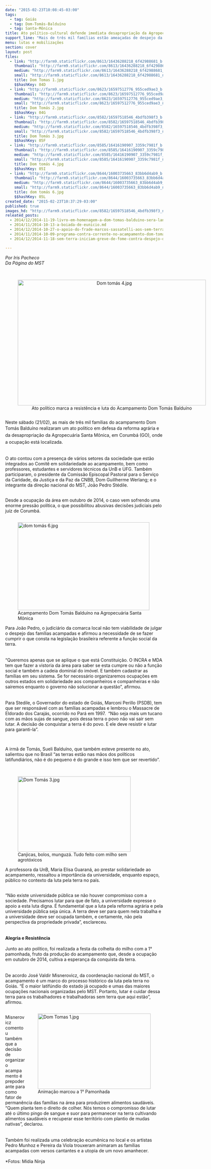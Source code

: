```yaml
---
date: "2015-02-23T10:08:45-03:00"
tags:
  - tag: Goiás
  - tag: Dom-Tomás-Balduíno
  - tag: Santa-Mônica
title: Ato político-cultural defende imediata desapropriação da Agropecuária Santa Mônica
support_line: "Mais de três mil famílias estão ameaçadas de despejo da área de mais de 21 mil hectares, latifúndio do senador Eunício Oliveira."
menu: lutas e mobilizações
section: cover
layout: post
files:
  - link: "http://farm9.staticflickr.com/8613/16436288218_6f42988681_b.jpg"
    thumbnail: "http://farm9.staticflickr.com/8613/16436288218_6f42988681_t.jpg"
    medium: "http://farm9.staticflickr.com/8613/16436288218_6f42988681_z.jpg"
    small: "http://farm9.staticflickr.com/8613/16436288218_6f42988681_n.jpg"
    title: Dom Tomas 1.jpg
    $$hashKey: 04D
  - link: "http://farm9.staticflickr.com/8623/16597512776_955ced9ae3_b.jpg"
    thumbnail: "http://farm9.staticflickr.com/8623/16597512776_955ced9ae3_t.jpg"
    medium: "http://farm9.staticflickr.com/8623/16597512776_955ced9ae3_z.jpg"
    small: "http://farm9.staticflickr.com/8623/16597512776_955ced9ae3_n.jpg"
    title: Dom Tomás 2.jpg
    $$hashKey: 04G
  - link: "http://farm9.staticflickr.com/8582/16597518546_4bdfb398f3_b.jpg"
    thumbnail: "http://farm9.staticflickr.com/8582/16597518546_4bdfb398f3_t.jpg"
    medium: "http://farm9.staticflickr.com/8582/16597518546_4bdfb398f3_z.jpg"
    small: "http://farm9.staticflickr.com/8582/16597518546_4bdfb398f3_n.jpg"
    title: Dom Tomás 3.jpg
    $$hashKey: 05F
  - link: "http://farm9.staticflickr.com/8585/16416190907_3359c7981f_b.jpg"
    thumbnail: "http://farm9.staticflickr.com/8585/16416190907_3359c7981f_t.jpg"
    medium: "http://farm9.staticflickr.com/8585/16416190907_3359c7981f_z.jpg"
    small: "http://farm9.staticflickr.com/8585/16416190907_3359c7981f_n.jpg"
    title: Dom tomás 4.jpg
    $$hashKey: 05I
  - link: "http://farm9.staticflickr.com/8644/16003735663_83bb6d4ab9_b.jpg"
    thumbnail: "http://farm9.staticflickr.com/8644/16003735663_83bb6d4ab9_t.jpg"
    medium: "http://farm9.staticflickr.com/8644/16003735663_83bb6d4ab9_z.jpg"
    small: "http://farm9.staticflickr.com/8644/16003735663_83bb6d4ab9_n.jpg"
    title: dom tomás 6.jpg
    $$hashKey: 05L
created_date: "2015-02-23T10:37:29-03:00"
published: true
images_hd: "http://farm9.staticflickr.com/8582/16597518546_4bdfb398f3_n.jpg"
releated_posts:
  - 2014/12/2014-11-19-livro-em-homenagem-a-dom-tomas-balduino-sera-lancado-nesta-quinta.md
  - 2014/11/2014-10-13-a-boiada-de-eunicio.md
  - 2014/12/2014-10-27-o-apoio-do-frade-marcos-sassatelli-aos-sem-terra-da-fazenda-santa-monica.md
  - 2014/11/2014-10-09-programa-contra-corrente-no-acampamento-dom-tomas-balduino.md
  - 2014/12/2014-11-18-sem-terra-iniciam-greve-de-fome-contra-despejo-da-area-de-eunicio-de-oliveira.md

---
```

<p><em>Por Iris Pacheco<br />
Da P&aacute;gina do MST</em><br />
&nbsp;</p>

<div style="text-align:center">
<figure class="image" style="display:inline-block"><img alt="Dom tomás 4.jpg" height="400" src="http://farm9.staticflickr.com/8585/16416190907_3359c7981f_b.jpg" width="600" />
<figcaption>Ato pol&iacute;tico marca a resist&ecirc;ncia e luta do Acampamento Dom Tom&aacute;s Baldu&iacute;no</figcaption>
</figure>
</div>

<p>Neste s&aacute;bado (21/02), as mais de tr&ecirc;s mil fam&iacute;lias do acampamento Dom Tom&aacute;s Baldu&iacute;no&nbsp;<span style="line-height: 20.7999992370605px;">realizaram&nbsp;</span><span style="line-height: 20.7999992370605px;">um ato pol&iacute;tico</span><span style="line-height: 1.6;">&nbsp;</span><span style="line-height: 1.6;">em defesa da reforma agr&aacute;ria e da desapropria&ccedil;&atilde;o da Agropecu&aacute;ria Santa M&ocirc;nica, em Corumb&aacute; (GO), onde a ocupa&ccedil;&atilde;o est&aacute; localizada.</span></p>

<p><br />
O ato contou com a presen&ccedil;a de v&aacute;rios setores da sociedade que est&atilde;o integrados ao Comit&ecirc; em solidariedade ao acampamento, bem como professores, estudantes e servidores t&eacute;cnicos da UnB e UFG. Tamb&eacute;m participaram, o presidente da Comiss&atilde;o Episcopal Pastoral para o Servi&ccedil;o da Caridade, da Justi&ccedil;a e da Paz da CNBB, Dom Guillherme Werlang; e o integrante da dire&ccedil;&atilde;o nacional do MST, Jo&atilde;o Pedro St&eacute;dile.</p>

<p><br />
Desde a ocupa&ccedil;&atilde;o da &aacute;rea em outubro de 2014, o caso vem sofrendo uma enorme press&atilde;o pol&iacute;tica, o que possibilitou abusivas decis&otilde;es judiciais pelo ju&iacute;z&nbsp;de Corumb&aacute;.</p>

<figure class="image" style="float:right"><img alt="dom tomás 6.jpg" height="280" src="http://farm9.staticflickr.com/8644/16003735663_83bb6d4ab9_b.jpg" width="420" />
<figcaption>Acampamento Dom Tom&aacute;s Baldu&iacute;no na Agropecu&aacute;ria Santa M&ocirc;nica</figcaption>
</figure>

<p><br />
Para Jo&atilde;o Pedro, o judici&aacute;rio da comarca local n&atilde;o tem viabilidade de julgar o despejo das fam&iacute;lias acampadas e afirmou a necessidade de se fazer cumprir o que consta na legisla&ccedil;&atilde;o brasileira referente a fun&ccedil;&atilde;o social da terra.<br />
<br />
<br />
&ldquo;Queremos apenas que se aplique o que est&aacute; Constitui&ccedil;&atilde;o. O INCRA e MDA tem que fazer a vistoria da &aacute;rea para saber se esta cumpre ou n&atilde;o a fun&ccedil;&atilde;o social e tamb&eacute;m a cadeia dominial do im&oacute;vel. E tamb&eacute;m cadastrar as fam&iacute;lias em seu sistema. Se for necess&aacute;rio organizaremos ocupa&ccedil;&otilde;es em outros estados em solidariedade aos companheiros e companheiras e n&atilde;o sairemos enquanto o governo n&atilde;o solucionar a quest&atilde;o&rdquo;, afirmou.<br />
<br />
<br />
Para Stedile, o Governador do estado de Goi&aacute;s, Marconi Perillo (PSDB), tem que ser respons&aacute;vel com as fam&iacute;lias acampadas e lembrou o Massacre de Eldorado dos Caraj&aacute;s, ocorrido no Par&aacute; em 1997.&nbsp;&nbsp;&ldquo;N&atilde;o seja mais um tucano com as m&atilde;os sujas de sangue, pois dessa terra o povo n&atilde;o vai sair sem lutar. A decis&atilde;o de conquistar a terra &eacute; do povo. E ele deve resistir e lutar para garanti-la&rdquo;.</p>

<p>&nbsp;</p>

<p>A irm&atilde; de Tom&aacute;s, Sueli Baldu&iacute;no,&nbsp;que tamb&eacute;m esteve presente no ato, salientou que no Brasil &ldquo;as terras est&atilde;o nas m&atilde;os dos pol&iacute;ticos latifundi&aacute;rios, n&atilde;o &eacute; do pequeno &eacute; do grande e isso tem que ser revertido&rdquo;.<br />
&nbsp;</p>

<figure class="image" style="float:left"><img alt="Dom Tomás 3.jpg" height="240" src="http://farm9.staticflickr.com/8582/16597518546_4bdfb398f3_b.jpg" width="360" />
<figcaption>Canjicas, bolos, munguz&aacute;. Tudo feito com milho sem agrot&oacute;xicos</figcaption>
</figure>

<p>A professora da UnB, Maria Elisa Guaran&aacute;, ao prestar solidariedade ao acampamento, ressaltou a import&acirc;ncia da universidade, enquanto espa&ccedil;o, p&uacute;blico no contexto da luta pela terra no pa&iacute;s.</p>

<p><br />
&ldquo;N&atilde;o existe universidade p&uacute;blica se n&atilde;o houver compromisso com a sociedade. Precisamos lutar para que de fato, a universidade expresse o apoio a esta luta digna. &Eacute; fundamental que a luta pela reforma agr&aacute;ria e pela universidade p&uacute;blica seja &uacute;nica. A terra deve ser para quem nela trabalha e a universidade deve ser ocupada tamb&eacute;m, e certamente, n&atilde;o pela perspectiva da propriedade privada&rdquo;, esclareceu.<br />
<br />
<br />
<strong>Alegria e Resist&ecirc;ncia</strong><br />
<br />
Junto ao ato pol&iacute;tico, foi realizada a festa da colheita do milho com a 1&deg; pamonhada, fruto da produ&ccedil;&atilde;o do acampamento que, desde a ocupa&ccedil;&atilde;o em outubro de 2014, cultiva a esperan&ccedil;a da conquista da terra.<br />
<br />
<br />
De acordo Jos&eacute; Valdir Misnerovicz, da coordena&ccedil;&atilde;o nacional do MST, o acampamento &eacute; um marco do processo hist&oacute;rico da luta pela terra no Goi&aacute;s. &ldquo;&Eacute; o maior latif&uacute;ndio do estado j&aacute; ocupado e umas das maiores ocupa&ccedil;&otilde;es nacionais organizadas pelo MST. Portanto, lutar &eacute; cuidar dessa terra para os trabalhadores e trabalhadoras sem terra que aqui est&atilde;o&rdquo;, afirmou.</p>

<figure class="image" style="float:right"><img alt="Dom Tomas 1.jpg" height="240" src="http://farm9.staticflickr.com/8613/16436288218_6f42988681_b.jpg" width="360" />
<figcaption>Anima&ccedil;&atilde;o marcou a 1&deg; Pamonhada</figcaption>
</figure>

<p><br />
Misnerovicz comentou tamb&eacute;m que a decis&atilde;o de organizar o acampamento &eacute; prepoderante para como fator de perman&ecirc;ncia das fam&iacute;lias na &aacute;rea para produzirem alimentos saud&aacute;veis. &ldquo;Quem planta tem o direito de colher. N&oacute;s temos o compromisso de lutar at&eacute; o &uacute;ltimo pingo de sangue e suor para permanecer na terra cultivando alimentos saud&aacute;veis e recuperar esse territ&oacute;rio com plantio de mudas nativas&rdquo;, declarou.<br />
<br />
<br />
Tamb&eacute;m foi realizada uma celebra&ccedil;&atilde;o ecum&ecirc;nica no local e os artistas Pedro Munhoz e Pereira da Viola trouxeram animaram as fam&iacute;lias acampadas com&nbsp;versos cantantes e a utopia de um novo amanhecer.<br />
<br />
*Fotos: M&iacute;dia Ninja</p>

<p>&nbsp;</p>
